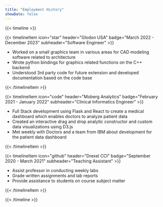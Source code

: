 ```yaml
---
title: "Employment History"
showDate: false
---
```


{{< timeline >}}

{{< timelineItem icon="star" header="Glodon USA" badge="March 2022 - December 2023" subheader="Software Engineer" >}}
<ul>
  <li>Worked on a small graphics team in various areas for CAD modeling software related to architecture</li>
  <li>Wrote python bindings for graphics related functions on the C++ backend</li>
  <li>Understood 3rd party code for future extension and developed documentation based on the code base</li>
</ul>
{{< /timelineItem >}}


{{< timelineItem icon="code" header="Moberg Analytics" badge="February 2021 - January 2022" subheader="Clinical Informatics Engineer" >}}
<ul>
  <li>Full Stack development using Flask and React to create a medical dashboard which enables doctors to analyze patient data</li>
  <li>Created an interactive drag and drop analytic constructor and custom data visualizations using D3.js</li>
  <li>Met weekly with Doctors and a team from IBM about development for the patient data dashboard</li>
</ul>
{{< /timelineItem >}}

{{< timelineItem icon="github" header="Drexel CCI" badge="September 2020 - March 2021" subheader="Teaching Assistant" >}}
<ul>
  <li>Assist professor in conducting weekly labs</li>
  <li>Grade written assignments and lab reports</li>
  <li>Provide assistance to students on course subject matter</li>
</ul>
{{< /timelineItem >}}

{{< /timeline >}}
